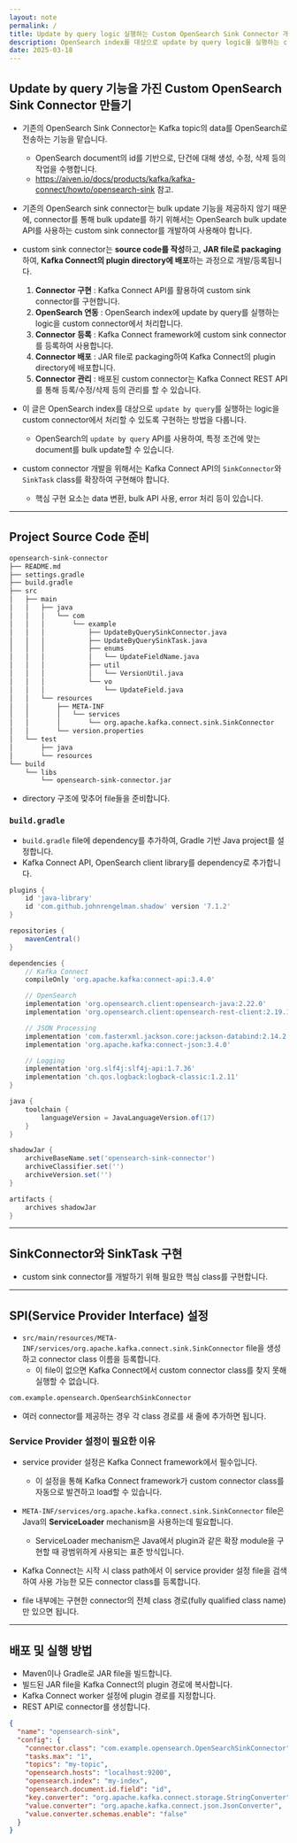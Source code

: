 ```yaml
---
layout: note
permalink: /
title: Update by query logic 실행하는 Custom OpenSearch Sink Connector 개발하기
description: OpenSearch index를 대상으로 update by query logic을 실행하는 custom sink connector를 개발하여 Kafka Connect에 추가하면, 필요한 경우에 OpenSearch 기본 sink connector에서 제공하지 않는 query 기반 bulk update 기능을 사용할 수 있습니다.
date: 2025-03-18
---
```



## Update by query 기능을 가진 Custom OpenSearch Sink Connector 만들기

- 기존의 OpenSearch Sink Connector는 Kafka topic의 data를 OpenSearch로 전송하는 기능을 맡습니다.
    - OpenSearch document의 id를 기반으로, 단건에 대해 생성, 수정, 삭제 등의 작업을 수행합니다.
    - <https://aiven.io/docs/products/kafka/kafka-connect/howto/opensearch-sink> 참고.

- 기존의 OpenSearch sink connector는 bulk update 기능을 제공하지 않기 때문에, connector를 통해 bulk update를 하기 위해서는 OpenSearch bulk update API를 사용하는 custom sink connector를 개발하여 사용해야 합니다.

- custom sink connector는 **source code를 작성**하고, **JAR file로 packaging**하여, **Kafka Connect의 plugin directory에 배포**하는 과정으로 개발/등록됩니다.
    1. **Connector 구현** : Kafka Connect API를 활용하여 custom sink connector를 구현합니다.
    2. **OpenSearch 연동** : OpenSearch index에 update by query를 실행하는 logic을 custom connector에서 처리합니다.
    3. **Connector 등록** : Kafka Connect framework에 custom sink connector를 등록하여 사용합니다.
    4. **Connector 배포** : JAR file로 packaging하여 Kafka Connect의 plugin directory에 배포합니다.
    5. **Connector 관리** : 배포된 custom connector는 Kafka Connect REST API를 통해 등록/수정/삭제 등의 관리를 할 수 있습니다.

- 이 글은 OpenSearch index를 대상으로 `update by query`를 실행하는 logic을 custom connector에서 처리할 수 있도록 구현하는 방법을 다룹니다.
    - OpenSearch의 `update by query` API를 사용하여, 특정 조건에 맞는 document를 bulk update할 수 있습니다.

- custom connector 개발을 위해서는 Kafka Connect API의 `SinkConnector`와 `SinkTask` class를 확장하여 구현해야 합니다.
    - 핵심 구현 요소는 data 변환, bulk API 사용, error 처리 등이 있습니다.


---


## Project Source Code 준비

```txt
opensearch-sink-connector
├── README.md
├── settings.gradle
├── build.gradle
├── src
│   ├── main
│   │   ├── java
│   │   │   └── com
│   │   │       └── example
│   │   │           ├── UpdateByQuerySinkConnector.java
│   │   │           ├── UpdateByQuerySinkTask.java
│   │   │           ├── enums
│   │   │           │   └── UpdateFieldName.java
│   │   │           ├── util
│   │   │           │   └── VersionUtil.java
│   │   │           └── vo
│   │   │               └── UpdateField.java
│   │   └── resources
│   │       ├── META-INF
│   │       │   └── services
│   │       │       └── org.apache.kafka.connect.sink.SinkConnector
│   │       └── version.properties
│   └── test
│       ├── java
│       └── resources
└── build
    └── libs
        └── opensearch-sink-connector.jar
```

- directory 구조에 맞추어 file들을 준비합니다.


### `build.gradle`

- `build.gradle` file에 dependency를 추가하여, Gradle 기반 Java project를 설정합니다.
- Kafka Connect API, OpenSearch client library를 dependency로 추가합니다.

```groovy
plugins {
    id 'java-library'
    id 'com.github.johnrengelman.shadow' version '7.1.2'
}

repositories {
    mavenCentral()
}

dependencies {
    // Kafka Connect
    compileOnly 'org.apache.kafka:connect-api:3.4.0'

    // OpenSearch
    implementation 'org.opensearch.client:opensearch-java:2.22.0'
    implementation 'org.opensearch.client:opensearch-rest-client:2.19.1'

    // JSON Processing
    implementation 'com.fasterxml.jackson.core:jackson-databind:2.14.2'
    implementation 'org.apache.kafka:connect-json:3.4.0'

    // Logging
    implementation 'org.slf4j:slf4j-api:1.7.36'
    implementation 'ch.qos.logback:logback-classic:1.2.11'
}

java {
    toolchain {
        languageVersion = JavaLanguageVersion.of(17)
    }
}

shadowJar {
    archiveBaseName.set('opensearch-sink-connector')
    archiveClassifier.set('')
    archiveVersion.set('')
}

artifacts {
    archives shadowJar
}
```


---











## SinkConnector와 SinkTask 구현

- custom sink connector를 개발하기 위해 필요한 핵심 class를 구현합니다.



---


## SPI(Service Provider Interface) 설정


- `src/main/resources/META-INF/services/org.apache.kafka.connect.sink.SinkConnector` file을 생성하고 connector class 이름을 등록합니다.
    - 이 file이 없으면 Kafka Connect에서 custom connector class를 찾지 못해 실행할 수 없습니다.

```txt
com.example.opensearch.OpenSearchSinkConnector
```

- 여러 connector를 제공하는 경우 각 class 경로를 새 줄에 추가하면 됩니다.


### Service Provider 설정이 필요한 이유

- service provider 설정은 Kafka Connect framework에서 필수입니다.
    - 이 설정을 통해 Kafka Connect framework가 custom connector class를 자동으로 발견하고 load할 수 있습니다.

- `META-INF/services/org.apache.kafka.connect.sink.SinkConnector` file은 Java의 **ServiceLoader** mechanism을 사용하는데 필요합니다.
    - ServiceLoader mechanism은 Java에서 plugin과 같은 확장 module을 구현할 때 광범위하게 사용되는 표준 방식입니다.

- Kafka Connect는 시작 시 class path에서 이 service provider 설정 file을 검색하여 사용 가능한 모든 connector class를 등록합니다.

- file 내부에는 구현한 connector의 전체 class 경로(fully qualified class name)만 있으면 됩니다.


---


## 배포 및 실행 방법

- Maven이나 Gradle로 JAR file을 빌드합니다.
- 빌드된 JAR file을 Kafka Connect의 plugin 경로에 복사합니다.
- Kafka Connect worker 설정에 plugin 경로를 지정합니다.
- REST API로 connector를 생성합니다.

```json
{
  "name": "opensearch-sink",
  "config": {
    "connector.class": "com.example.opensearch.OpenSearchSinkConnector",
    "tasks.max": "1",
    "topics": "my-topic",
    "opensearch.hosts": "localhost:9200",
    "opensearch.index": "my-index",
    "opensearch.document.id.field": "id",
    "key.converter": "org.apache.kafka.connect.storage.StringConverter",
    "value.converter": "org.apache.kafka.connect.json.JsonConverter",
    "value.converter.schemas.enable": "false"
  }
}
```
